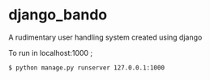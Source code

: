 # django_bando

A rudimentary user handling system created using django


To run in localhost:1000 ;
```bash
$ python manage.py runserver 127.0.0.1:1000
```
